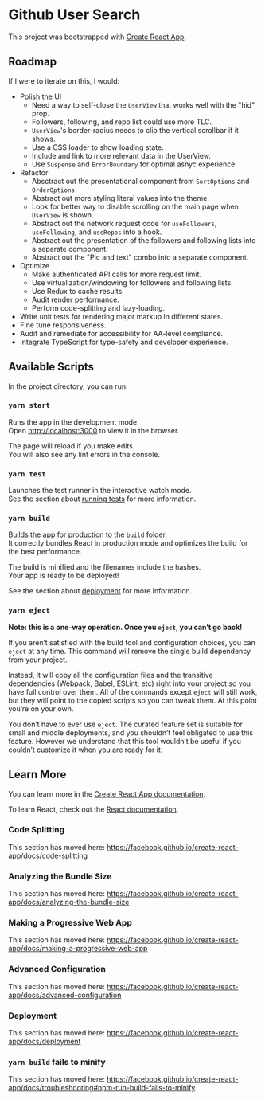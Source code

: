 # Github User Search

This project was bootstrapped with [Create React App](https://github.com/facebook/create-react-app).

## Roadmap

If I were to iterate on this, I would:

- Polish the UI
    - Need a way to self-close the `UserView` that works well with the "hid" prop.
    - Followers, following, and repo list could use more TLC.
    - `UserView`'s border-radius needs to clip the vertical scrollbar if it shows.
    - Use a CSS loader to show loading state.
    - Include and link to more relevant data in the UserView.
    - Use `Suspense` and `ErrorBoundary` for optimal asnyc experience.
- Refactor
    - Absctract out the presentational component from `SortOptions` and `OrderOptions`
    - Abstract out more styling literal values into the theme.
    - Look for better way to disable scrolling on the main page when `UserView` is shown.
    - Abstract out the network request code for `useFollowers`, `useFollowing`, and `useRepos` into a hook.
    - Abstract out the presentation of the followers and following lists into a separate component.
    - Abstract out the "Pic and text" combo into a separate component.
- Optimize
    - Make authenticated API calls for more request limit.
    - Use virtualization/windowing for followers and following lists.
    - Use Redux to cache results.
    - Audit render performance.
    - Perform code-splitting and lazy-loading.
- Write unit tests for rendering major markup in different states.
- Fine tune responsiveness.
- Audit and remediate for accessibility for AA-level compliance.
- Integrate TypeScript for type-safety and developer experience.


## Available Scripts

In the project directory, you can run:

### `yarn start`

Runs the app in the development mode.<br />
Open [http://localhost:3000](http://localhost:3000) to view it in the browser.

The page will reload if you make edits.<br />
You will also see any lint errors in the console.

### `yarn test`

Launches the test runner in the interactive watch mode.<br />
See the section about [running tests](https://facebook.github.io/create-react-app/docs/running-tests) for more information.

### `yarn build`

Builds the app for production to the `build` folder.<br />
It correctly bundles React in production mode and optimizes the build for the best performance.

The build is minified and the filenames include the hashes.<br />
Your app is ready to be deployed!

See the section about [deployment](https://facebook.github.io/create-react-app/docs/deployment) for more information.

### `yarn eject`

**Note: this is a one-way operation. Once you `eject`, you can’t go back!**

If you aren’t satisfied with the build tool and configuration choices, you can `eject` at any time. This command will remove the single build dependency from your project.

Instead, it will copy all the configuration files and the transitive dependencies (Webpack, Babel, ESLint, etc) right into your project so you have full control over them. All of the commands except `eject` will still work, but they will point to the copied scripts so you can tweak them. At this point you’re on your own.

You don’t have to ever use `eject`. The curated feature set is suitable for small and middle deployments, and you shouldn’t feel obligated to use this feature. However we understand that this tool wouldn’t be useful if you couldn’t customize it when you are ready for it.

## Learn More

You can learn more in the [Create React App documentation](https://facebook.github.io/create-react-app/docs/getting-started).

To learn React, check out the [React documentation](https://reactjs.org/).

### Code Splitting

This section has moved here: https://facebook.github.io/create-react-app/docs/code-splitting

### Analyzing the Bundle Size

This section has moved here: https://facebook.github.io/create-react-app/docs/analyzing-the-bundle-size

### Making a Progressive Web App

This section has moved here: https://facebook.github.io/create-react-app/docs/making-a-progressive-web-app

### Advanced Configuration

This section has moved here: https://facebook.github.io/create-react-app/docs/advanced-configuration

### Deployment

This section has moved here: https://facebook.github.io/create-react-app/docs/deployment

### `yarn build` fails to minify

This section has moved here: https://facebook.github.io/create-react-app/docs/troubleshooting#npm-run-build-fails-to-minify
